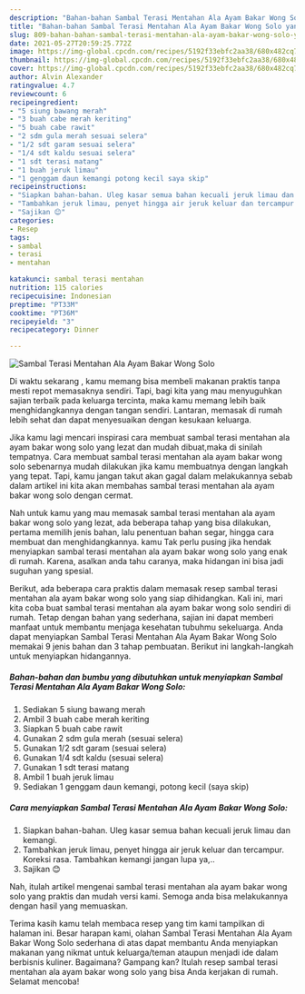 ```yaml
---
description: "Bahan-bahan Sambal Terasi Mentahan Ala Ayam Bakar Wong Solo yang lezat dan Mudah Dibuat"
title: "Bahan-bahan Sambal Terasi Mentahan Ala Ayam Bakar Wong Solo yang lezat dan Mudah Dibuat"
slug: 809-bahan-bahan-sambal-terasi-mentahan-ala-ayam-bakar-wong-solo-yang-lezat-dan-mudah-dibuat
date: 2021-05-27T20:59:25.772Z
image: https://img-global.cpcdn.com/recipes/5192f33ebfc2aa38/680x482cq70/sambal-terasi-mentahan-ala-ayam-bakar-wong-solo-foto-resep-utama.jpg
thumbnail: https://img-global.cpcdn.com/recipes/5192f33ebfc2aa38/680x482cq70/sambal-terasi-mentahan-ala-ayam-bakar-wong-solo-foto-resep-utama.jpg
cover: https://img-global.cpcdn.com/recipes/5192f33ebfc2aa38/680x482cq70/sambal-terasi-mentahan-ala-ayam-bakar-wong-solo-foto-resep-utama.jpg
author: Alvin Alexander
ratingvalue: 4.7
reviewcount: 6
recipeingredient:
- "5 siung bawang merah"
- "3 buah cabe merah keriting"
- "5 buah cabe rawit"
- "2 sdm gula merah sesuai selera"
- "1/2 sdt garam sesuai selera"
- "1/4 sdt kaldu sesuai selera"
- "1 sdt terasi matang"
- "1 buah jeruk limau"
- "1 genggam daun kemangi potong kecil saya skip"
recipeinstructions:
- "Siapkan bahan-bahan. Uleg kasar semua bahan kecuali jeruk limau dan kemangi."
- "Tambahkan jeruk limau, penyet hingga air jeruk keluar dan tercampur. Koreksi rasa. Tambahkan kemangi jangan lupa ya,.."
- "Sajikan 😊"
categories:
- Resep
tags:
- sambal
- terasi
- mentahan

katakunci: sambal terasi mentahan 
nutrition: 115 calories
recipecuisine: Indonesian
preptime: "PT33M"
cooktime: "PT36M"
recipeyield: "3"
recipecategory: Dinner

---
```



![Sambal Terasi Mentahan Ala Ayam Bakar Wong Solo](https://img-global.cpcdn.com/recipes/5192f33ebfc2aa38/680x482cq70/sambal-terasi-mentahan-ala-ayam-bakar-wong-solo-foto-resep-utama.jpg)

Di waktu  sekarang , kamu memang bisa membeli makanan praktis tanpa mesti repot memasaknya sendiri. Tapi, bagi kita yang mau menyuguhkan sajian terbaik pada keluarga tercinta, maka kamu memang lebih baik menghidangkannya dengan tangan sendiri. Lantaran, memasak di rumah lebih sehat dan dapat menyesuaikan dengan kesukaan keluarga.

Jika kamu lagi mencari inspirasi cara membuat sambal terasi mentahan ala ayam bakar wong solo yang lezat dan mudah dibuat,maka di sinilah tempatnya. Cara membuat sambal terasi mentahan ala ayam bakar wong solo  sebenarnya mudah dilakukan jika kamu membuatnya dengan langkah yang tepat. Tapi, kamu jangan takut akan gagal dalam melakukannya 
sebab dalam artikel ini kita akan membahas sambal terasi mentahan ala ayam bakar wong solo dengan cermat.  



Nah untuk kamu yang mau memasak sambal terasi mentahan ala ayam bakar wong solo yang lezat, ada beberapa tahap yang bisa dilakukan, pertama memilih jenis bahan, lalu penentuan bahan segar, hingga cara membuat dan menghidangkannya. kamu Tak perlu pusing jika hendak menyiapkan sambal terasi mentahan ala ayam bakar wong solo yang enak di rumah. Karena, asalkan anda  tahu caranya, maka hidangan ini bisa jadi suguhan yang spesial.

Berikut, ada beberapa cara praktis  dalam memasak resep sambal terasi mentahan ala ayam bakar wong solo yang siap dihidangkan. Kali ini, mari kita coba buat sambal terasi mentahan ala ayam bakar wong solo sendiri di rumah. Tetap dengan bahan yang sederhana, sajian ini dapat memberi manfaat untuk membantu menjaga kesehatan tubuhmu sekeluarga. Anda dapat menyiapkan Sambal Terasi Mentahan Ala Ayam Bakar Wong Solo memakai 9 jenis bahan dan 3 tahap pembuatan. Berikut ini langkah-langkah untuk menyiapkan hidangannya.

<!--inarticleads1-->

##### Bahan-bahan dan bumbu yang dibutuhkan untuk menyiapkan Sambal Terasi Mentahan Ala Ayam Bakar Wong Solo:

1. Sediakan 5 siung bawang merah
1. Ambil 3 buah cabe merah keriting
1. Siapkan 5 buah cabe rawit
1. Gunakan 2 sdm gula merah (sesuai selera)
1. Gunakan 1/2 sdt garam (sesuai selera)
1. Gunakan 1/4 sdt kaldu (sesuai selera)
1. Gunakan 1 sdt terasi matang
1. Ambil 1 buah jeruk limau
1. Sediakan 1 genggam daun kemangi, potong kecil (saya skip)




<!--inarticleads2-->

##### Cara menyiapkan Sambal Terasi Mentahan Ala Ayam Bakar Wong Solo:

1. Siapkan bahan-bahan. Uleg kasar semua bahan kecuali jeruk limau dan kemangi.
1. Tambahkan jeruk limau, penyet hingga air jeruk keluar dan tercampur. Koreksi rasa. Tambahkan kemangi jangan lupa ya,..
1. Sajikan 😊




Nah, itulah artikel mengenai  sambal terasi mentahan ala ayam bakar wong solo  yang praktis dan mudah versi kami. Semoga anda bisa melakukannya dengan hasil yang memuaskan. 

Terima kasih kamu telah membaca resep yang tim kami tampilkan di halaman ini. Besar harapan kami, olahan  Sambal Terasi Mentahan Ala Ayam Bakar Wong Solo sederhana di atas dapat membantu Anda menyiapkan makanan yang nikmat untuk keluarga/teman ataupun menjadi ide dalam berbisnis kuliner. Bagaimana? Gampang kan? Itulah resep sambal terasi mentahan ala ayam bakar wong solo yang bisa Anda kerjakan di rumah. Selamat mencoba!

